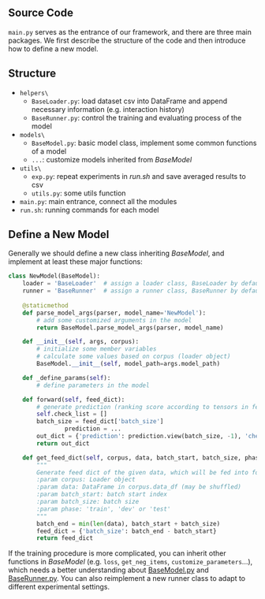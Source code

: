 ## Source Code	

`main.py` serves as the entrance of our framework, and there are three main packages. We first describe the structure of the code and then introduce how to define a new model.

## Structure

- `helpers\`
  - `BaseLoader.py`: load dataset csv into DataFrame and append necessary information (e.g. interaction history)
  - `BaseRunner.py`: control the training and evaluating process of the model
- `models\`
  - `BaseModel.py`: basic model class, implement some common functions of a model
  - `...`: customize models inherited from *BaseModel*
- `utils\`
  - `exp.py`: repeat experiments in *run.sh* and save averaged results to csv 
  - `utils.py`: some utils function
- `main.py`: main entrance, connect all the modules
- `run.sh`: running commands for each model



## Define a New Model

Generally we should define a new class inheriting *BaseModel*, and implement at least these major functions:

```python
class NewModel(BaseModel):
    loader = 'BaseLoader'  # assign a loader class, BaseLoader by default
    runner = 'BaseRunner'  # assign a runner class, BaseRunner by default
  
    @staticmethod
    def parse_model_args(parser, model_name='NewModel'):
        # add some customized arguments in the model
        return BaseModel.parse_model_args(parser, model_name)

    def __init__(self, args, corpus):
        # initialize some member variables
        # calculate some values based on corpus (loader object)
        BaseModel.__init__(self, model_path=args.model_path)

    def _define_params(self):
        # define parameters in the model

    def forward(self, feed_dict):
        # generate prediction (ranking score according to tensors in feed_dict)
        self.check_list = []
        batch_size = feed_dict['batch_size']
				prediction = ...
        out_dict = {'prediction': prediction.view(batch_size, -1), 'check': self.check_list}
        return out_dict

    def get_feed_dict(self, corpus, data, batch_start, batch_size, phase):
      	"""
        Generate feed dict of the given data, which will be fed into forward function.
        :param corpus: Loader object
        :param data: DataFrame in corpus.data_df (may be shuffled)
        :param batch_start: batch start index
        :param batch_size: batch size
        :param phase: 'train', 'dev' or 'test'
        """
        batch_end = min(len(data), batch_start + batch_size)
        feed_dict = {'batch_size': batch_end - batch_start}
        return feed_dict
```



If the training procedure is more complicated, you can inherit other functions in *BaseModel* (e.g. `loss`, `get_neg_items`,  `customize_parameters`...), which needs a better understanding about [BaseModel.py](https://github.com/THUwangcy/ReChorus/tree/master/src/models/BaseModel.py) and [BaseRunner.py](https://github.com/THUwangcy/ReChorus/tree/master/src/helpers/BaseRunner.py). You can also reimplement a new runner class to adapt to different experimental settings.

